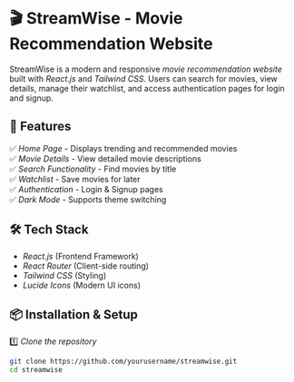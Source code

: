 # 🎬 StreamWise - Movie Recommendation Website

StreamWise is a modern and responsive *movie recommendation website* built with *React.js* and *Tailwind CSS*. Users can search for movies, view details, manage their watchlist, and access authentication pages for login and signup.

## 🚀 Features

✅ *Home Page* - Displays trending and recommended movies  
✅ *Movie Details* - View detailed movie descriptions  
✅ *Search Functionality* - Find movies by title  
✅ *Watchlist* - Save movies for later  
✅ *Authentication* - Login & Signup pages  
✅ *Dark Mode* - Supports theme switching  

## 🛠️ Tech Stack

- *React.js* (Frontend Framework)  
- *React Router* (Client-side routing)  
- *Tailwind CSS* (Styling)  
- *Lucide Icons* (Modern UI icons)  

## 📦 Installation & Setup

1️⃣ *Clone the repository*  
```bash
git clone https://github.com/yourusername/streamwise.git
cd streamwise
